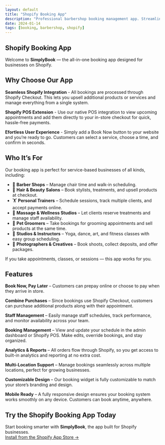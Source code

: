 ```yaml
---
layout: default
title: "Shopify Booking App"
description: "Professional barbershop booking management app. Streamline appointments, manage staff schedules, and enhance customer experience with our Shopify-integrated solution."
date: 2024-01-14
tags: [booking, barbershop, shopify]
---
```


## Shopify Booking App

Welcome to **SimplyBook** — the all-in-one booking app designed for businesses on Shopify.


## Why Choose Our App

**Seamless Shopify Integration** - All bookings are processed through Shopify Checkout. This lets you upsell additional products or services and manage everything from a single system.

**Shopify POS Extension** - Use our native POS integration to view upcoming appointments and add them directly to your in-store checkout for quick, hassle-free payments.

**Efortless User Experience** - Simply add a Book Now button to your website and you’re ready to go. Customers can select a service, choose a time, and confirm in seconds.

## Who It’s For

Our booking app is perfect for service-based businesses of all kinds, including:  

- 💈 **Barber Shops** – Manage chair time and walk-in scheduling.  
- 💇 **Hair & Beauty Salons** – Book stylists, treatments, and upsell products at checkout.  
- 🏋️ **Personal Trainers** – Schedule sessions, track multiple clients, and accept payments online.  
- 💆 **Massage & Wellness Studios** – Let clients reserve treatments and manage staff availability.  
- 🐾 **Pet Groomers** – Take bookings for grooming appointments and sell products at the same time.  
- 🎨 **Studios & Instructors** – Yoga, dance, art, and fitness classes with easy group scheduling.  
- 📸 **Photographers & Creatives** – Book shoots, collect deposits, and offer packages.  

If you take appointments, classes, or sessions — this app works for you.  

## Features

**Book Now, Pay Later** – Customers can prepay online or choose to pay when they arrive in store.  

**Combine Purchases** – Since bookings use Shopify Checkout, customers can purchase additional products along with their appointment.  

**Staff Management** – Easily manage staff schedules, track performance, and monitor availability across your team.  

**Booking Management** – View and update your schedule in the admin dashboard or Shopify POS. Make edits, override bookings, and stay organized.  

**Analytics & Reports** – All orders flow through Shopify, so you get access to built-in analytics and reporting at no extra cost.  

**Multi-Location Support** – Manage bookings seamlessly across multiple locations, perfect for growing businesses.  

**Customizable Design** – Our booking widget is fully customizable to match your store’s branding and design.  

**Mobile Ready** – A fully responsive design ensures your booking system works smoothly on any device. Customers can book anytime, anywhere.  

## Try the Shopify Booking App Today

Start booking smarter with **SimplyBook**, the app built for Shopify businesses.  
[Install from the Shopify App Store →](#)